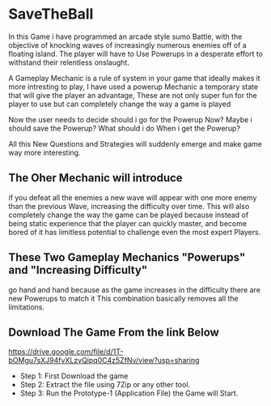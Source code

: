# SaveTheBall
In this Game i have programmed an arcade style sumo Battle,
with the objective of knocking waves of increasingly numerous enemies off of a floating island.
The player will have to Use Powerups in a desperate effort to withstand their relentless onslaught.


A Gameplay Mechanic is a rule of system in your game that ideally makes it more intresting to play,
I have used a powerup Mechanic a temporary state that will give the player an advantage,
These are not only super fun for the player to use but can completely change the way a game is played

Now the user needs to decide should i go for the Powerup Now?
Maybe i should save the Powerup? What should i do When i get the Powerup?

All this New Questions and Strategies will suddenly emerge and make game way more interesting.


## The Oher Mechanic will introduce
if you defeat all the enemies a new wave will appear with one more enemy than the previous Wave,
increasing the difficulty over time. 
This will also completely change the way the game can be played because instead of being static experience that the player can quickly master,
and become bored of it has limitless potential to challenge even the most expert Players.


## These Two Gameplay Mechanics "Powerups" and "Increasing Difficulty" 
go hand and hand because as the game increases in the difficulty there are new Powerups to match it 
This combination basically removes all the limitations.


## Download The Game From the link Below
https://drive.google.com/file/d/1T-bOMgu7sXJ94fvXLzvQipq0C4z5ZfNv/view?usp=sharing

- Step 1: First Download the game
- Step 2: Extract the file using 7Zip or any other tool.
- Step 3: Run the Prototype-1 (Application File) the Game will Start.
